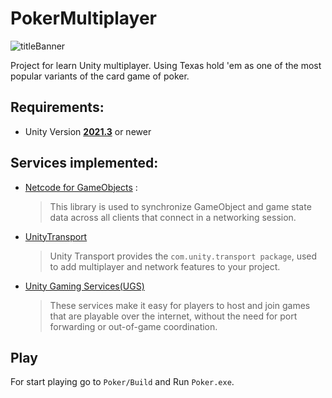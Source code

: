 # **PokerMultiplayer**
![titleBanner](https://github.com/twink76/PokerMultiplayer/blob/main/PokerTite.png?raw=true)

Project for learn Unity multiplayer. Using Texas hold 'em as one of the most popular variants of the card game of poker.
<br>
## **Requirements**:
 - Unity Version [**2021.3**](https://unity3d.com/get-unity/download) or newer

## **Services implemented:**
  * [Netcode for GameObjects](https://unity.com/products/netcode) :
    >This library is used to synchronize GameObject and game state data across all clients that connect in a networking session.
  * [UnityTransport](https://docs-multiplayer.unity3d.com/transport/current/about/index.html)
    >Unity Transport provides the `com.unity.transport package`, used to add multiplayer and network features to your project.
  * [Unity Gaming Services(UGS)](https://unity.com/solutions/gaming-services)
    >These services make it easy for players to host and join games that are playable over the internet, without the need for port forwarding or out-of-game coordination.
## **Play**
For start playing go to `Poker/Build` and Run `Poker.exe`.
